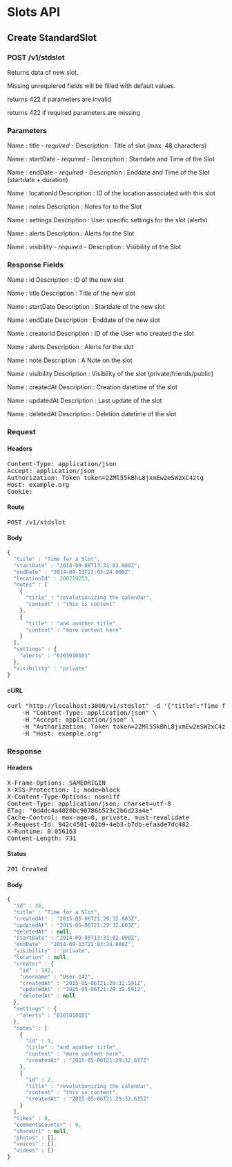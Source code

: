 # Slots API

## Create StandardSlot

### POST /v1/stdslot

Returns data of new slot.

Missing unrequiered fields will be filled with default values.

returns 422 if parameters are invalid

returns 422 if required parameters are missing

### Parameters

Name : title *- required -*
Description : Title of slot (max. 48 characters)

Name : startDate *- required -*
Description : Startdate and Time of the Slot

Name : endDate *- required -*
Description : Enddate and Time of the Slot (startdate + duration)

Name : locationId
Description : ID of the location associated with this slot

Name : notes
Description : Notes for to the Slot

Name : settings
Description : User specific settings for the slot (alerts)

Name : alerts
Description : Alerts for the Slot

Name : visibility *- required -*
Description : Visibility of the Slot


### Response Fields

Name : id
Description : ID of the new slot

Name : title
Description : Title of the new slot

Name : startDate
Description : Startdate of the new slot

Name : endDate
Description : Enddate of the new slot

Name : creatorId
Description : ID of the User who created the slot

Name : alerts
Description : Alerts for the slot

Name : note
Description : A Note on the slot

Name : visibility
Description : Visibility of the slot (private/friends/public)

Name : createdAt
Description : Creation datetime of the slot

Name : updatedAt
Description : Last update of the slot

Name : deletedAt
Description : Deletion datetime of the slot

### Request

#### Headers

<pre>Content-Type: application/json
Accept: application/json
Authorization: Token token=2ZMl55kBhL8jxmEw2eSW2xC4ztg
Host: example.org
Cookie: </pre>

#### Route

<pre>POST /v1/stdslot</pre>

#### Body
```javascript
{
  "title" : "Time for a Slot",
  "startDate" : "2014-09-08T13:31:02.000Z",
  "endDate" : "2014-09-13T22:03:24.000Z",
  "locationId" : 200719253,
  "notes" : [
    {
      "title" : "revolutionizing the calendar",
      "content" : "this is content"
    },
    {
      "title" : "and another title",
      "content" : "more content here"
    }
  ],
  "settings" : {
    "alerts" : "0101010101"
  },
  "visibility" : "private"
}
```


#### cURL

<pre class="request">curl &quot;http://localhost:3000/v1/stdslot&quot; -d &#39;{&quot;title&quot;:&quot;Time for a Slot&quot;,&quot;startDate&quot;:&quot;2014-09-08T13:31:02.000Z&quot;,&quot;endDate&quot;:&quot;2014-09-13T22:03:24.000Z&quot;,&quot;locationId&quot;:200719253,&quot;notes&quot;:[{&quot;title&quot;:&quot;revolutionizing the calendar&quot;,&quot;content&quot;:&quot;this is content&quot;},{&quot;title&quot;:&quot;and another title&quot;,&quot;content&quot;:&quot;more content here&quot;}],&quot;settings&quot;:{&quot;alerts&quot;:&quot;0101010101&quot;},&quot;visibility&quot;:&quot;private&quot;}&#39; -X POST \
	-H &quot;Content-Type: application/json&quot; \
	-H &quot;Accept: application/json&quot; \
	-H &quot;Authorization: Token token=2ZMl55kBhL8jxmEw2eSW2xC4ztg&quot; \
	-H &quot;Host: example.org&quot;</pre>

### Response

#### Headers

<pre>X-Frame-Options: SAMEORIGIN
X-XSS-Protection: 1; mode=block
X-Content-Type-Options: nosniff
Content-Type: application/json; charset=utf-8
ETag: &quot;0d4dc4a4020bc90786b523c2b6d23a4e&quot;
Cache-Control: max-age=0, private, must-revalidate
X-Request-Id: 942c4501-02b9-4eb3-b7db-efaade7dc482
X-Runtime: 0.056163
Content-Length: 731</pre>

#### Status

<pre>201 Created</pre>

#### Body

```javascript
{
  "id" : 26,
  "title" : "Time for a Slot",
  "createdAt" : "2015-05-06T21:29:32.603Z",
  "updatedAt" : "2015-05-06T21:29:32.603Z",
  "deletedAt" : null,
  "startDate" : "2014-09-08T13:31:02.000Z",
  "endDate" : "2014-09-13T22:03:24.000Z",
  "visibility" : "private",
  "location" : null,
  "creator" : {
    "id" : 142,
    "username" : "User 142",
    "createdAt" : "2015-05-06T21:29:32.591Z",
    "updatedAt" : "2015-05-06T21:29:32.591Z",
    "deletedAt" : null
  },
  "settings" : {
    "alerts" : "0101010101"
  },
  "notes" : [
    {
      "id" : 3,
      "title" : "and another title",
      "content" : "more content here",
      "createdAt" : "2015-05-06T21:29:32.617Z"
    },
    {
      "id" : 2,
      "title" : "revolutionizing the calendar",
      "content" : "this is content",
      "createdAt" : "2015-05-06T21:29:32.615Z"
    }
  ],
  "likes" : 0,
  "commentsCounter" : 0,
  "shareUrl" : null,
  "photos" : [],
  "voices" : [],
  "videos" : []
}
```
